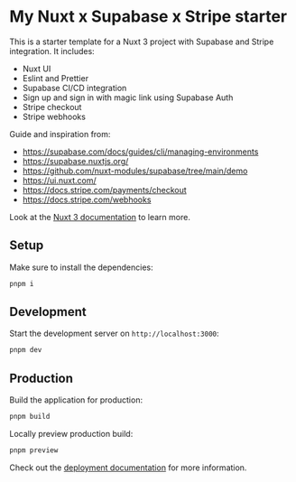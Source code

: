 # My Nuxt x Supabase x Stripe starter

This is a starter template for a Nuxt 3 project with Supabase and Stripe integration. It includes:

- Nuxt UI
- Eslint and Prettier
- Supabase CI/CD integration
- Sign up and sign in with magic link using Supabase Auth
- Stripe checkout
- Stripe webhooks

Guide and inspiration from:

- https://supabase.com/docs/guides/cli/managing-environments
- https://supabase.nuxtjs.org/
- https://github.com/nuxt-modules/supabase/tree/main/demo
- https://ui.nuxt.com/
- https://docs.stripe.com/payments/checkout
- https://docs.stripe.com/webhooks

Look at the [Nuxt 3 documentation](https://nuxt.com/docs/getting-started/introduction) to learn more.

## Setup

Make sure to install the dependencies:

```bash
pnpm i
```

## Development

Start the development server on `http://localhost:3000`:

```bash
pnpm dev
```

## Production

Build the application for production:

```bash
pnpm build
```

Locally preview production build:

```bash
pnpm preview
```

Check out the [deployment documentation](https://nuxt.com/docs/getting-started/deployment) for more information.
